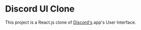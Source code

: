 # Discord UI Clone

This project is a React.js clone of [Discord's](https://discord.com/) app's User Interface.
